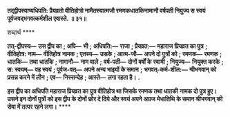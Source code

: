**तद्द्वीपस्याप्यधिपति: प्रैयव्रतो वीतिहोत्रो नामैतस्यात्मजौ रमणकधातकिनामानौ वर्षपती नियुज्य स** **स्वयं पूर्वजवद्भगवत्कर्मशील एवास्ते. ॥ ३१॥** 

शब्दार्थ **** 

**तत्-द्वीपस्य—** **उस द्वीप का** **; अपि—** **भी** **; अधिपति:—** **राजा** **; प्रैयव्रत:—** **महाराज प्रियव्रत का पुत्र** **; वीतिहोत्र: नाम—** **वीतिहोत्र** **नामक** **; एतस्य—** **उसके** **; आत्म-जौ—** **अपने दो पुत्रों को** **; रमणक—** **रमणक** **; धातकि—** **तथा धातकि** **; नामानौ—** **नाम वाले** **;** **वर्ष-पती—** **दोनों वर्षों के स्वामी** **; नियुज्य—** **नियुक्त करके** **; स: स्वयम्—** **वह स्वयं** **; पूर्वज-वत्—** **अपने अन्य भाइयों के समान** **;** **भगवत्-कर्म-शील:—** **श्रीभगवान् को प्रसन्न करने में लीन** **; एव—** **निस्सन्देह** **; आस्ते—** **लगा रहता है।** **.** 

**इस द्वीप का अधिपति महाराज प्रियव्रत का पुत्र वीतिहोत्र था जिसके रमणक तथा धातकी** **नामक दो पुत्र हुए। उसने इन दोनों पुत्रों को इस द्वीप के दोनों छोर दे दिये और स्वयं अपने अग्रज** **मेधातिथि के समान श्रीभगवान् की सेवा में तत्पर रहने लगा।** **** 
